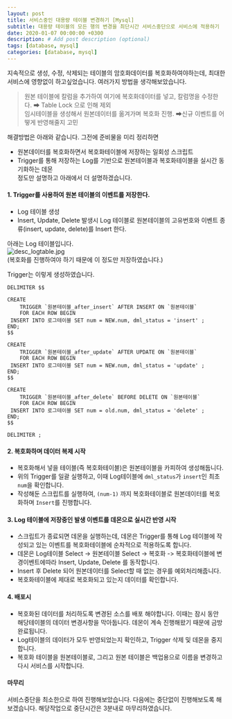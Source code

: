 ```yaml
---
layout: post
title: 서비스중인 대용량 테이블 변경하기 [Mysql]
subtitle: 대용량 테이블의 모든 행의 변경을 최단시간 서비스중단으로 서비스에 적용하기
date: 2020-01-07 00:00:00 +0300
description: # Add post description (optional)
tags: [database, mysql]
categories: [database, mysql]
---
```


지속적으로 생성, 수정, 삭제되는 테이블의 암호화데이터를 복호화하여야하는데, 최대한 서비스에 영향없이 하고싶었습니다. 여러가지 방법을 생각해보았습니다.

> 원본 테이블에 칼럼을 추가하여 여기에 복호화데이터를 넣고, 칼럼명을 수정한다. ➡ Table Lock 으로 인해 제외  
> 임시테이블을 생성해서 원본데이터를 옮겨가며 복호화 진행. ➡신규 이벤트를 어떻게 반영해줄지 고민

해결방법은 아래와 같습니다. 그전에 준비물을 미리 정리하면

-   원본데이터를 복호화하면서 복호화테이블에 저장하는 일회성 스크립트
-   Trigger를 통해 저장하는 Log를 기반으로 원본테이블과 복호화테이블을 실시간 동기화하는 데몬  
    정도만 설명하고 아래에서 더 설명하겠습니다.

#### 1. Trigger를 사용하여 원본 테이블의 이벤트를 저장한다.

-   Log 테이블 생성
-   Insert, Update, Delete 발생시 Log 테이블로 원본테이블의 고유번호와 이벤트 종류(insert, update, delete)를 Insert 한다.

아래는 Log 테이블입니다.  
![desc_logtable.jpg](https://papion93.github.io/img/desc_logtable.jpg)  
(복호화를 진행하여야 하기 때문에 이 정도만 저장하였습니다.)

Trigger는 이렇게 생성하였습니다.

```
DELIMITER $$

CREATE
    TRIGGER `원본테이블_after_insert` AFTER INSERT ON `원본테이블`
    FOR EACH ROW BEGIN
 INSERT INTO 로그테이블 SET num = NEW.num, dml_status = 'insert' ;
END;
$$

CREATE
    TRIGGER `원본테이블_after_update` AFTER UPDATE ON `원본테이블`
    FOR EACH ROW BEGIN
 INSERT INTO 로그테이블 SET num = NEW.num, dml_status = 'update' ;
END;
$$

CREATE
    TRIGGER `원본테이블_after_delete` BEFORE DELETE ON `원본테이블`
    FOR EACH ROW BEGIN
 INSERT INTO 로그테이블 SET num = old.num, dml_status = 'delete' ;
END;
$$

DELIMITER ;
```

#### 2. 복호화하며 데이터 복제 시작

-   복호화해서 넣을 테이블(즉 복호화테이블)은 원본테이블을 카피하여 생성해둡니다.
-   위의 Trigger를 일괄 실행하고, 이때 Log테이블에 `dml_status`가 `insert`인 최초 `num`을 확인합니다.
-   작성해둔 스크립트를 실행하여, `(num-1)` 까지 복호화테이블로 원본데이터를 복호화하며 `Insert`를 진행합니다.

#### 3. Log 테이블에 저장중인 발생 이벤트를 데몬으로 실시간 반영 시작

-   스크립트가 종료되면 데몬을 실행하는데, 데몬은 Trigger를 통해 Log 테이블에 작성되고 있는 이벤트를 복호화테이블에 순차적으로 적용하도록 합니다.
-   데몬은 Log테이블 Select -> 원본테이블 Select -> 복호화 -> 복호화테이블에 변경이벤트에따라 Insert, Update, Delete 를 동작합니다.
-   Insert 후 Delete 되어 원본데이터를 Select할 때 없는 경우를 예외처리해줍니다.
-   복호화테이블에 제대로 복호화되고 있는지 데이터를 확인합니다.

#### 4. 배포시

-   복호화된 데이터를 처리하도록 변경된 소스를 배포 해야합니다. 이때는 잠시 동안 해당테이블의 데이터 변경사항을 막아둡니다. 데몬이 계속 진행해왔기 때문에 금방 완료됩니다.
-   Log테이블의 데이터가 모두 반영되었는지 확인하고, Trigger 삭제 및 데몬을 중지합니다.
-   복호화 테이블을 원본테이블로, 그리고 원본 테이블은 백업용으로 이름을 변경하고 다시 서비스를 시작합니다.

#### 마무리

서비스중단을 최소한으로 하여 진행해보았습니다. 다음에는 중단없이 진행해보도록 해보겠습니다. 해당작업으로 중단시간은 3분내로 마무리하였습니다.

